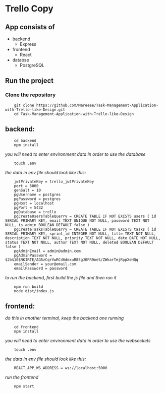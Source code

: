# Trello Copy

## App consists of

- backend
  - Express
- frontend
  - React
- databse
  - PostgreSQL

## Run the project

### Clone the repository

```
    git clone https://github.com/Mareeee/Task-Management-Application-with-Trello-like-Design.git
    cd Task-Management-Application-with-Trello-like-Design
```

## backend:

```
    cd backend
    npm install
```

_you will need to enter environment data in order to use the database_

```
    touch .env
```

_the data in env file should look like this:_

```
    jwtPrivateKey = trello_jwtPrivateKey
    port = 5000
    genSalt = 10
    pgUsername = postgres
    pgPassword = postgres
    pgHost = localhost
    pgPort = 5432
    pgDatabase = trello
    pgCreateUsersTableQuerry = CREATE TABLE IF NOT EXISTS users ( id SERIAL PRIMARY KEY, email TEXT UNIQUE NOT NULL, password TEXT NOT NULL, is_admin BOOLEAN DEFAULT false )
    pgCreateTasksTableQuerry = CREATE TABLE IF NOT EXISTS tasks ( id SERIAL PRIMARY KEY, sprint_id INTEGER NOT NULL, title TEXT NOT NULL, description TEXT NOT NULL, priority TEXT NOT NULL, date DATE NOT NULL, status TEXT NOT NULL, author TEXT NOT NULL, deleted BOOLEAN DEFAULT false )
    pgAdminEmail = admin@admin.com
    pgAdminPassword = $2b$10$NKIRTE/AG5zCqrVwRCd6dexuR85gJ0PR9oeS/ZWkarTejRppXeHQq
    emailSender = your@email.com
    emailPassword = password
```

_to run the backend, first build the js file and then run it_

```
    npm run build
    node dist/index.js
```

## frontend:

_do this in another terminal, keep the backend one running_

```
    cd frontend
    npm install
```

_you will need to enter environment data in order to use the websockets_

```
    touch .env
```

_the data in env file should look like this:_

```
    REACT_APP_WS_ADDRESS = ws://localhost:5000
```

_run the frontend_

```
    npm start
```
